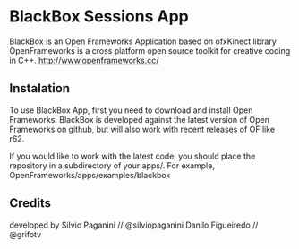 BlackBox Sessions App
====================

BlackBox is an Open Frameworks Application based on ofxKinect library
OpenFrameworks is a cross platform open source toolkit for creative coding in C++.
http://www.openframeworks.cc/

Instalation
-----------
To use BlackBox App, first you need to download and install Open Frameworks. BlackBox is developed against the latest version of Open Frameworks on github, but will also work with recent releases of OF like r62.

If you would like to work with the latest code, you should place the repository in a subdirectory of your apps/. For example, OpenFrameworks/apps/examples/blackbox

Credits
-------
developed by 
Silvio Paganini // @silviopaganini
Danilo Figueiredo // @grifotv